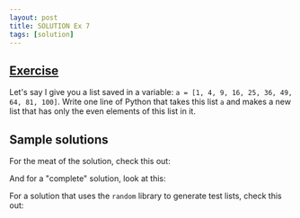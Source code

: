```yaml
---
layout: post
title: SOLUTION Ex 7
tags: [solution]
---
```


## [Exercise](http://practicepython.blogspot.com/2014/03/list-comprehensions.html)

Let's say I give you a list saved in a variable: `a = [1, 4, 9, 16, 25, 36, 49, 64, 81, 100]`. Write one line of Python that takes this list `a` and makes a new list that has only the even elements of this list in it. 

## Sample solutions

For the meat of the solution, check this out:

<script src="https://gist.github.com/anonymous/9779343.js"></script>

And for a "complete" solution, look at this: 

<script src="https://gist.github.com/jeffhunt/9659795.js"></script>

For a solution that uses the `random` library to generate test lists, check this out: 

<script src="https://gist.github.com/JamieMacIver/9782963.js"></script>